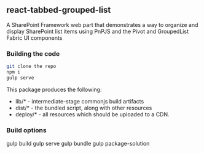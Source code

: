 ## react-tabbed-grouped-list

A SharePoint Framework web part that demonstrates a way to organize and display SharePoint list items using PnPJS and the Pivot and GroupedList Fabric UI components

### Building the code

```bash
git clone the repo
npm i
gulp serve
```

This package produces the following:

* lib/* - intermediate-stage commonjs build artifacts
* dist/* - the bundled script, along with other resources
* deploy/* - all resources which should be uploaded to a CDN.

### Build options

gulp build
gulp serve
gulp bundle
gulp package-solution
